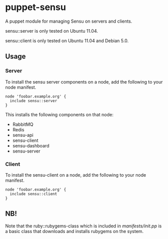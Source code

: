 # puppet-sensu

A puppet module for managing Sensu on servers and clients.

sensu::server is only tested on Ubuntu 11.04.

sensu::client is only tested on Ubuntu 11.04 and Debian 5.0.

## Usage

### Server

To install the sensu server components on a node, add the following to your node manifest.

    node 'foobar.example.org' {
      include sensu::server
    }

This installs the following components on that node:

* RabbitMQ
* Redis
* sensu-api
* sensu-client
* sensu-dashboard
* sensu-server

### Client

To install the sensu-client on a node, add the following to your node manifest.

    node 'foobar.example.org' {
      include sensu::client
    }

## NB!

Note that the ruby::rubygems-class which is included in *manifests/init.pp* is a basic class that downloads and installs rubygems on the system.
